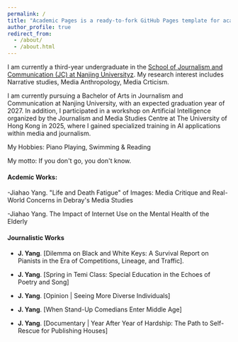 ```yaml
---
permalink: /
title: "Academic Pages is a ready-to-fork GitHub Pages template for academic personal websites"
author_profile: true
redirect_from: 
  - /about/
  - /about.html
---
```


I am currently a third-year undergraduate in the [School of Journalism and Communication (JC) at Nanjing Universityz](https://jc.nju.edu.cn/). My research interest includes Narrative studies, Media Anthropology, Media Crticism.

I am currently pursuing a Bachelor of Arts in Journalism and Communication at Nanjing University, with an expected graduation year of 2027. In addition, I participated in a workshop on Artificial Intelligence organized by the Journalism and Media Studies Centre at The University of Hong Kong in 2025, where I gained specialized training in AI applications within media and journalism.

My Hobbies: Piano Playing, Swimming & Reading

My motto: If you don't go, you don't know.

#### Acdemic Works:
-Jiahao Yang. "Life and Death Fatigue" of Images: Media Critique and Real-World Concerns in Debray's Media Studies

-Jiahao Yang. The Impact of Internet Use on the Mental Health of the Elderly

#### Journalistic Works

- <strong>J. Yang</strong>. [Dilemma on Black and White Keys: A Survival Report on Pianists in the Era of Competitions, Lineage, and Traffic].

- <strong>J. Yang</strong>. [Spring in Temi Class: Special Education in the Echoes of Poetry and Song]

- <strong>J. Yang</strong>. [Opinion | Seeing More Diverse Individuals]

- <strong>J. Yang</strong>. [When Stand-Up Comedians Enter Middle Age]

- <strong>J. Yang</strong>. [Documentary | Year After Year of Hardship: The Path to Self-Rescue for Publishing Houses]
